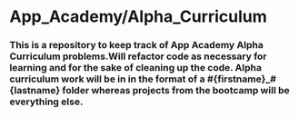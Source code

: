 #  App_Academy/Alpha_Curriculum
###	This is a repository to keep track of App Academy Alpha Curriculum problems.Will refactor code as necessary for learning and for the sake of cleaning up the code. Alpha curriculum work will be in in the format of a #{firstname}_#{lastname} folder whereas projects from the bootcamp will be everything else.
